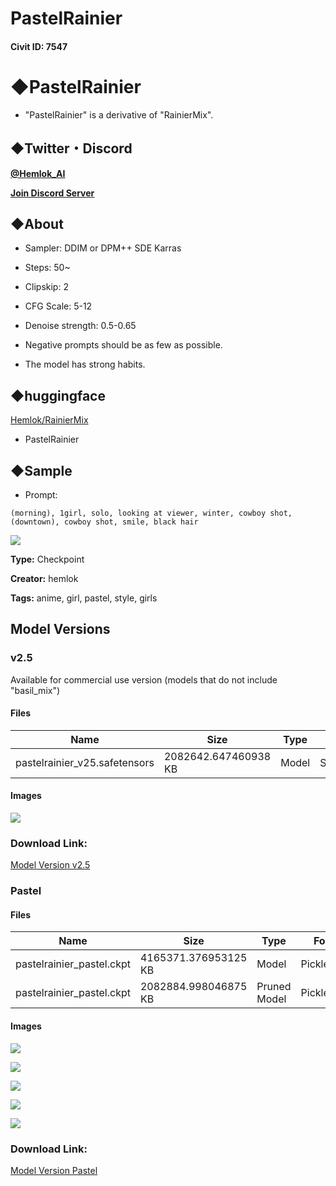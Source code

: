 # PastelRainier

#### Civit ID: 7547

<h1><strong>◆PastelRainier</strong></h1><ul><li><p>"PastelRainier" is a derivative of "RainierMix".</p></li></ul><p></p><h2>◆Twitter・Discord</h2><p><a target="_blank" rel="ugc" href="https://twitter.com/Hemlok_AI"><strong><u>@Hemlok_AI</u></strong></a></p><p><a target="_blank" rel="ugc" href="https://discord.gg/eN6aSWRddT"><strong><u>Join Discord Server</u></strong></a></p><p></p><h2><strong>◆About</strong></h2><ul><li><p>Sampler: DDIM or DPM++ SDE Karras</p></li><li><p>Steps: 50~</p></li><li><p>Clipskip: 2</p></li><li><p>CFG Scale: 5-12</p></li><li><p>Denoise strength: 0.5-0.65</p></li><li><p>Negative prompts should be as few as possible.</p></li><li><p>The model has strong habits.</p></li></ul><p></p><h2><strong>◆huggingface</strong></h2><p><a target="_blank" rel="ugc" href="https://huggingface.co/Hemlok/RainierMix">Hemlok/RainierMix</a></p><ul><li><p>PastelRainier</p></li></ul><p></p><h2><strong>◆Sample</strong></h2><ul><li><p>Prompt:</p></li></ul><pre><code>(morning), 1girl, solo, looking at viewer, winter, cowboy shot, (downtown), cowboy shot, smile, black hair</code></pre><img src="https://imagecache.civitai.com/xG1nkqKTMzGDvpLrqFT7WA/2dcdc689-c489-4757-b30d-ae09b9a30200/width=525" />

**Type:** Checkpoint

**Creator:** hemlok

**Tags:** anime, girl, pastel, style, girls

## Model Versions

### v2.5

<p>Available for commercial use version (models that do not include "basil_mix")</p>

#### Files

| Name | Size | Type | Format | Download Url | AutoV1 | AutoV2 | SHA256 | CRC32 | BLAKE3 |
| --- | --- | --- | --- | --- | --- | --- | --- | --- | --- |
| pastelrainier_v25.safetensors | 2082642.647460938 KB | Model | SafeTensor | https://civitai.com/api/download/models/48105 | E8442465 | 9419B07281 | 9419B07281D0BC808FB4F4281480098677F745B073418B60A5DB3E2D1D3DB3A3 | 140CCD13 | E2A9314318D7654E2DFE8512AB6174BC99E58710BF20021505BEA63D5FC166D9 |

#### Images

<p><img src="https://image.civitai.com/xG1nkqKTMzGDvpLrqFT7WA/4c1b6230-c058-4c2e-d32a-972f4f789200/width=450/517154.jpeg" /></p>

### Download Link:

[Model Version v2.5](https://civitai.com/api/download/models/48105)

### Pastel

<p></p>

#### Files

| Name | Size | Type | Format | Download Url | AutoV1 | AutoV2 | SHA256 | CRC32 | BLAKE3 |
| --- | --- | --- | --- | --- | --- | --- | --- | --- | --- |
| pastelrainier_pastel.ckpt | 4165371.376953125 KB | Model | PickleTensor | https://civitai.com/api/download/models/8865 | 19374EFF | DF9A83A646 | DF9A83A6460702DDCD3D23FD25EC85FC8DFF9E181B05244D4CD283E16B719663 | 0A27FABA | C3FCBB1E8DF0217BED7202488C682F4B27DE20E49E2BE9ED3D824D89895F5F8A |
| pastelrainier_pastel.ckpt | 2082884.998046875 KB | Pruned Model | PickleTensor | https://civitai.com/api/download/models/8865?type=Pruned%20Model&format=PickleTensor&size=pruned&fp=fp16 | 4E799AC3 | 963945FC89 | 963945FC89ED3CE11F53DE306349DC6A850812C5636D903B0F19B23991815951 | 3A7E9162 | 5A87D2014DCD4B58AAB19690E53E2191481BB0FB4086B05FC6F90F0F75C681B8 |

#### Images

<p><img src="https://image.civitai.com/xG1nkqKTMzGDvpLrqFT7WA/07dc8b82-7007-4a01-34e0-b9c131e7d000/width=450/84802.jpeg" /></p>

<p><img src="https://image.civitai.com/xG1nkqKTMzGDvpLrqFT7WA/a3b5a530-a2f3-4603-813a-c0dffb473000/width=450/84806.jpeg" /></p>

<p><img src="https://image.civitai.com/xG1nkqKTMzGDvpLrqFT7WA/0c685112-e746-43a5-28a4-db190558c500/width=450/84805.jpeg" /></p>

<p><img src="https://image.civitai.com/xG1nkqKTMzGDvpLrqFT7WA/c27031e3-daf2-45b6-dc52-c76f63bb0200/width=450/84804.jpeg" /></p>

<p><img src="https://image.civitai.com/xG1nkqKTMzGDvpLrqFT7WA/8782f8bc-5221-48f2-9c89-7a2f74744900/width=450/84803.jpeg" /></p>

### Download Link:

[Model Version Pastel](https://civitai.com/api/download/models/8865)

